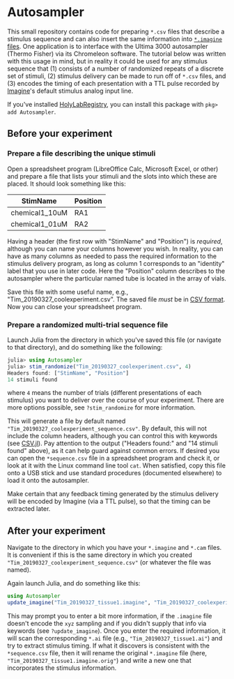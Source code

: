 # Autosampler

This small repository contains code for preparing `*.csv` files that describe a stimulus
sequence and can also insert the same information into
[`*.imagine` files](https://github.com/timholy/ImagineFormat.jl).
One application is to interface with the Ultima 3000 autosampler (Thermo Fisher)
via its Chromeleon software.
The tutorial below was written with this usage in mind, but in reality it could be used
for any stimulus sequence that (1) consists of a number of randomized repeats of
a discrete set of stimuli, (2) stimulus delivery can be made to run off of `*.csv` files, and
(3) encodes the timing of each presentation with a TTL pulse recorded by
[Imagine](https://github.com/HolyLab/Imagine)'s default stimulus analog input line.

If you've installed [HolyLabRegistry](https://github.com/HolyLab/HolyLabRegistry#usage),
you can install this package with `pkg> add Autosampler`.

## Before your experiment

### Prepare a file describing the unique stimuli

Open a spreadsheet program (LibreOffice Calc, Microsoft Excel, or other) and prepare a
file that lists your stimuli and the slots into which these are placed.
It should look something like this:

| StimName       | Position |
|----------------|----------|
| chemical1_10uM | RA1      |
| chemical1_01uM | RA2      |

Having a header (the first row with "StimName" and "Position") is *required*,
although you can name your columns however you wish.
In reality, you can have as many columns as needed to pass the required information
to the stimulus delivery program, as long as column 1 corresponds to an
"identity" label that you use in later code.
Here the "Position" column describes to the autosampler where the particular
named tube is located in the array of vials.

Save this file with some useful name, e.g., "Tim_20190327_coolexperiment.csv".
The saved file *must* be in [CSV format](https://www.lifewire.com/csv-file-2622708).
Now you can close your spreadsheet program.

### Prepare a randomized multi-trial sequence file

Launch Julia from the directory in which you've saved this file (or navigate to that
directory), and do something like the following:

```julia
julia> using Autosampler
julia> stim_randomize("Tim_20190327_coolexperiment.csv", 4)
Headers found: ["StimName", "Position"]
14 stimuli found
```
where `4` means the number of trials (different presentations of each stimulus) you want to
deliver over the course of your experiment.
There are more options possible, see `?stim_randomize` for more information.

This will generate a file by default named `"Tim_20190327_coolexperiment_sequence.csv"`.
By default, this will not include the column headers, although you can control this
with keywords (see [CSV.jl](https://juliadata.github.io/CSV.jl/stable/)).
Pay attention to the output ("Headers found:" and "14 stimuli found" above),
as it can help guard against common errors.
If desired you can open the `*sequence.csv` file in a spreadsheet program and check it,
or look at it with the Linux command line tool `cat`.
When satisfied, copy this file onto a USB stick and use standard procedures
(documented elsewhere) to load it onto the autosampler.

Make certain that any feedback timing generated by the stimulus delivery will be encoded by
Imagine (via a TTL pulse), so that the timing can be extracted later.

## After your experiment

Navigate to the directory in which you have your `*.imagine` and `*.cam` files.
It is convenient if this is the same directory in which you created
`"Tim_20190327_coolexperiment_sequence.csv"` (or whatever the file was named).

Again launch Julia, and do something like this:

```julia
using Autosampler
update_imagine("Tim_20190327_tissue1.imagine", "Tim_20190327_coolexperiment_sequence.csv")
```
This may prompt you to enter a bit more information, if the `.imagine` file doesn't encode
the `xyz` sampling and if you didn't supply that info via keywords (see `?update_imagine`).
Once you enter the required information, it will scan the corresponding `*.ai` file
(e.g., `"Tim_20190327_tissue1.ai"`) and try to extract stimulus timing.
If what it discovers is consistent with the `*sequence.csv` file, then it will rename
the original `*.imagine` file (here, `"Tim_20190327_tissue1.imagine.orig"`)
and write a new one that incorporates the stimulus information.
